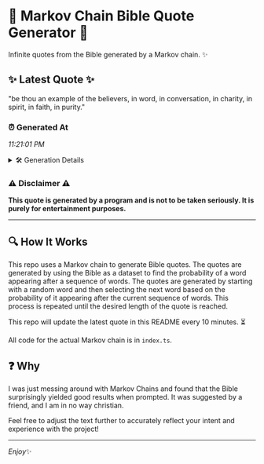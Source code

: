 # 📖 Markov Chain Bible Quote Generator 📖

Infinite quotes from the Bible generated by a Markov chain. ✨

## ✨ Latest Quote ✨
"be thou an example of the believers, in word, in conversation, in charity, in spirit, in faith, in purity."

### ⏰ Generated At
*11:21:01 PM*

<details>
    <summary>🛠️ Generation Details</summary>
    <p>
        <strong>🌱 Seed:</strong> be<br>
        <strong>🔄 Iterations:</strong> 18<br>
        <strong>📜 Context History:</strong><br>[ be ]: thou<br>[ be, thou ]: an<br>[ be, thou, an ]: example<br>[ be, thou, an, example ]: of<br>[ be, thou, an, example, of ]: the<br>[ be, thou, an, example, of, the ]: believers,<br>[ thou, an, example, of, the, believers, ]: in<br>[ an, example, of, the, believers,, in ]: word,<br>[ example, of, the, believers,, in, word, ]: in<br>[ of, the, believers,, in, word,, in ]: conversation,<br>[ the, believers,, in, word,, in, conversation, ]: in<br>[ believers,, in, word,, in, conversation,, in ]: charity,<br>[ in, word,, in, conversation,, in, charity, ]: in<br>[ word,, in, conversation,, in, charity,, in ]: spirit,<br>[ in, conversation,, in, charity,, in, spirit, ]: in<br>[ conversation,, in, charity,, in, spirit,, in ]: faith,<br>[ in, charity,, in, spirit,, in, faith, ]: in<br>[ charity,, in, spirit,, in, faith,, in ]: purity.<br>
    </p>
</details>

### ⚠️ Disclaimer ⚠️
**This quote is generated by a program and is not to be taken seriously. It is purely for entertainment purposes.**

---

## 🔍 How It Works

This repo uses a Markov chain to generate Bible quotes. The quotes are generated by using the Bible as a dataset to find the probability of a word appearing after a sequence of words. The quotes are generated by starting with a random word and then selecting the next word based on the probability of it appearing after the current sequence of words. This process is repeated until the desired length of the quote is reached.

This repo will update the latest quote in this README every 10 minutes. ⏳

All code for the actual Markov chain is in `index.ts`.

## ❓ Why

I was just messing around with Markov Chains and found that the Bible surprisingly yielded good results when prompted. 
It was suggested by a friend, and I am in no way christian.

Feel free to adjust the text further to accurately reflect your intent and experience with the project!

---

*Enjoy*✨
